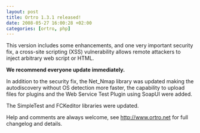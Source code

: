 ```yaml
--- 
layout: post
title: Ortro 1.3.1 released!
date: 2008-05-27 16:00:28 +02:00
categories: [ortro, php]
---
```

This version includes some enhancements, and one very important security fix, a cross-site scripting (XSS) vulnerability allows remote attackers to inject arbitrary web script or HTML.

<strong>We recommend everyone update immediately.</strong>

In addition to the security fix, the Net_Nmap library was updated making the autodiscovery without OS detection more faster, the capability to upload files for plugins and the Web Service Test Plugin using SoapUI were added.

The SimpleTest and FCKeditor libraries were updated.

Help and comments are always welcome, see <a href="http://www.ortro.net/" target="_new">http://www.ortro.net</a> for full changelog and details.
